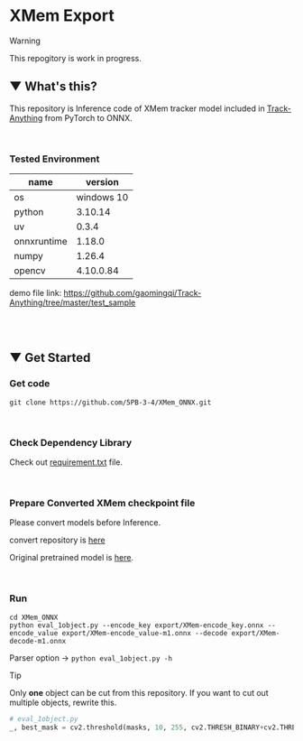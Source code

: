 # XMem Export

> [!WARNING]
> This repogitory is work in progress.

## ▼ What's this?
This repository is Inference code of XMem tracker model included in [Track-Anything](https://github.com/gaomingqi/Track-Anything/tree/master/tracker) from PyTorch to ONNX.

<br>

### Tested Environment
|name|version|
|----|-------|
|os|windows 10|
|python|3.10.14|
|uv|0.3.4|
|onnxruntime|1.18.0|
|numpy|1.26.4|
|opencv|4.10.0.84|

demo file link: https://github.com/gaomingqi/Track-Anything/tree/master/test_sample

<br><br>


## ▼ Get Started
### Get code
```shell
git clone https://github.com/5PB-3-4/XMem_ONNX.git
```
<br>

### Check Dependency Library
Check out [requirement.txt]() file.

<br>

### Prepare Converted XMem checkpoint file
Please convert models before Inference.

convert repository is [here]()

Original pretrained model is [here](https://github.com/hkchengrex/XMem/releases/tag/v1.0).


<br>

### Run
```shell
cd XMem_ONNX
python eval_1object.py --encode_key export/XMem-encode_key.onnx --encode_value export/XMem-encode_value-m1.onnx --decode export/XMem-decode-m1.onnx
```

Parser option ->
``` python eval_1object.py -h ```

> [!TIP]
> Only __one__ object can be cut from this repository. If you want to cut out multiple objects, rewrite this.

```python
# eval_1object.py
_, best_mask = cv2.threshold(masks, 10, 255, cv2.THRESH_BINARY+cv2.THRESH_OTSU)
```


